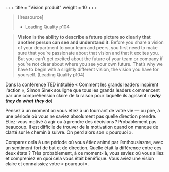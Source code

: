 +++
title = "Vision produit"
weight = 10
+++

> [!ressource]
> - Leading Quality p104

> **Vision is the ability to describe a future picture so clearly that another person can see and understand it**. Before you share a vision of your department to your team and peers, you first need to make sure that you’re passionate about that vision and that it excites you. But you can’t get excited about the future of your team or company if you’re not clear about where you see your own future. That’s why we have to begin with a slightly different vision, the vision you have for yourself. (Leading Quality p104)

Dans la conférence TED intitulée « Comment les grands leaders inspirent l'action », Simon Sinek souligne que tous les grands leaders commencent par une compréhension claire de la raison pour laquelle ils agissent : (***why they do what they do***)

Pensez à un moment où vous étiez à un tournant de votre vie — ou pire, à une période où vous ne saviez absolument pas quelle direction prendre. Étiez-vous motivé à agir ou à prendre des décisions ? Probablement pas beaucoup. Il est difficile de trouver de la motivation quand on manque de clarté sur le chemin à suivre. On perd alors son « pourquoi ».

Comparez cela à une période où vous étiez animé par l’enthousiasme, avec un sentiment fort de but et de direction. Quelle était la différence entre ces deux états ? Très probablement, à ce moment-là, vous saviez où vous alliez et compreniez en quoi cela vous était bénéfique. Vous aviez une vision claire et connaissiez votre « pourquoi ».